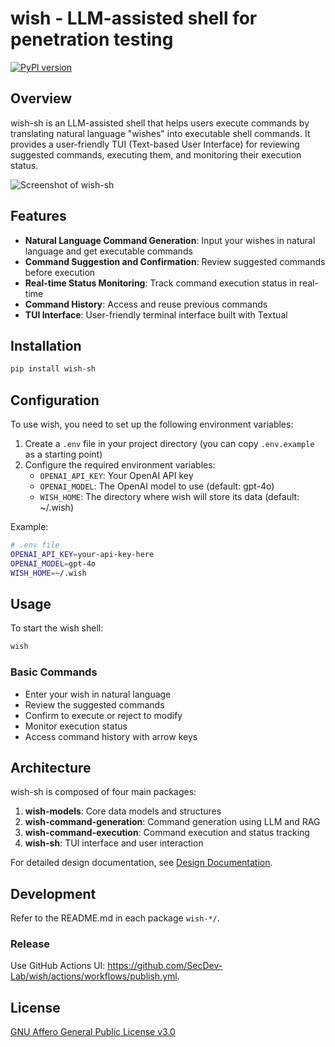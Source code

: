 # wish - LLM-assisted shell for penetration testing

[![PyPI version](https://img.shields.io/pypi/v/wish-sh.svg)](https://pypi.org/project/wish-sh)

## Overview

wish-sh is an LLM-assisted shell that helps users execute commands by translating natural language "wishes" into executable shell commands. It provides a user-friendly TUI (Text-based User Interface) for reviewing suggested commands, executing them, and monitoring their execution status.

![Screenshot of wish-sh](docs/images/screenshot.png)

## Features

- **Natural Language Command Generation**: Input your wishes in natural language and get executable commands
- **Command Suggestion and Confirmation**: Review suggested commands before execution
- **Real-time Status Monitoring**: Track command execution status in real-time
- **Command History**: Access and reuse previous commands
- **TUI Interface**: User-friendly terminal interface built with Textual

## Installation

```bash
pip install wish-sh
```

## Configuration

To use wish, you need to set up the following environment variables:

1. Create a `.env` file in your project directory (you can copy `.env.example` as a starting point)
2. Configure the required environment variables:
   - `OPENAI_API_KEY`: Your OpenAI API key
   - `OPENAI_MODEL`: The OpenAI model to use (default: gpt-4o)
   - `WISH_HOME`: The directory where wish will store its data (default: ~/.wish)

Example:

```bash
# .env file
OPENAI_API_KEY=your-api-key-here
OPENAI_MODEL=gpt-4o
WISH_HOME=~/.wish
```

## Usage

To start the wish shell:

```bash
wish
```

### Basic Commands

- Enter your wish in natural language
- Review the suggested commands
- Confirm to execute or reject to modify
- Monitor execution status
- Access command history with arrow keys

## Architecture

wish-sh is composed of four main packages:

1. **wish-models**: Core data models and structures
2. **wish-command-generation**: Command generation using LLM and RAG
3. **wish-command-execution**: Command execution and status tracking
4. **wish-sh**: TUI interface and user interaction

For detailed design documentation, see [Design Documentation](docs/design.md).

## Development

Refer to the README.md in each package `wish-*/`.

### Release

Use GitHub Actions UI: <https://github.com/SecDev-Lab/wish/actions/workflows/publish.yml>.

## License

[GNU Affero General Public License v3.0](LICENSE)
